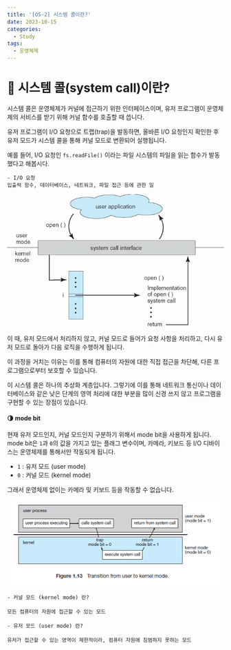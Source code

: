 ```yaml
---
title: '[OS-2] 시스템 콜이란?'
date: 2023-10-15
categories:
  - Study
tags:
  - 운영체제
---
```


# 📢 시스템 콜(system call)이란?

시스템 콜은 운영체제가 커널에 접근하기 위한 인터페이스이며, 유저 프로그램이 운영체제의 서비스를 받기 위해 커널 함수를 호출할 때 씁니다.

유저 프로그램이 I/O 요청으로 트랩(trap)을 발동하면, 올바른 I/O 요청인지 확인한 후 유저 모드가 시스템 콜을 통해 커널 모드로 변환되어 실행됩니다.

예를 들어, I/O 요청인 `fs.readFile()` 이라는 파일 시스템의 파일을 읽는 함수가 발동했다고 해봅시다.

    - I/O 요청
    입출력 함수, 데이터베이스, 네트워크, 파일 접근 등에 관한 일

![](images/Pasted%20image%2020231015173026.png)

이 때, 유저 모드에서 처리하지 않고, 커널 모드로 들어가 요청 사항을 처리하고, 다시 유저 모드로 돌아가 다음 로직을 수행하게 됩니다.

이 과정을 거치는 이유는 이를 통해 컴퓨터의 자원에 대한 직접 접근을 차단해, 다른 프로그램으로부터 보호할 수 있습니다.

이 시스템 콜은 하나의 추상화 계층입니다. 그렇기에 이를 통해 네트워크 통신이나 데이터베이스와 같은 낮은 단계의 영역 처리에 대한 부분을 많이 신경 쓰지 않고 프로그램을 구현할 수 있는 장점이 있습니다.

#### 🌗 mode bit

현재 유저 모드인지, 커널 모드인지 구분하기 위해서 mode bit을 사용하게 됩니다. mode bit은 `1`과 `0`의 값을 가지고 있는 플래그 변수이며, 카메라, 키보드 등 I/O 디바이스는 운영체제를 통해서만 작동되게 됩니다.

- `1` : 유저 모드 (user mode)
- `0` : 커널 모드 (kernel mode)

그래서 운영체제 없이는 카메라 및 키보드 등을 작동할 수 없습니다.

![](images/Pasted%20image%2020231015173640.png)

    - 커널 모드 (kernel mode) 란?

    모든 컴퓨터의 자원에 접근할 수 있는 모드

    - 유저 모드 (user mode) 란?

    유저가 접근할 수 있는 영역이 제한적이라, 컴퓨터 자원에 침범하지 못하는 모드
